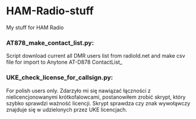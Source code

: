 # HAM-Radio-stuff
My stuff for HAM Radio

### AT878_make_contact_list.py:
Script download current all DMR users list from radioId.net and make csv file for import to
Anytone AT-D878 ContactList_

### UKE_check_license_for_callsign.py:
For polish users only.
Zdarzyło mi się nawiązać łączności z nielicencjonowanymi krótkofalowcami, postanowiłem zrobić skrypt, który szybko sprawdzi ważność licencji. 
Skrypt sprawdza czy znak wywołąwczy znajduje się w udzielonych przez UKE licencjach.
